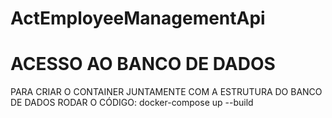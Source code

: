 # ActEmployeeManagementApi
# ACESSO AO BANCO DE DADOS

PARA CRIAR O CONTAINER JUNTAMENTE COM A ESTRUTURA DO BANCO DE DADOS RODAR O CÓDIGO: docker-compose up --build

